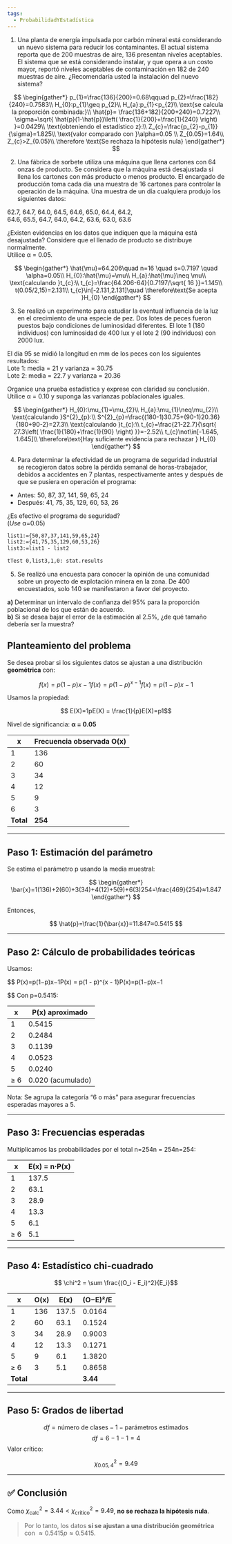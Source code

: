 ```yaml
---
tags:
  - ProbabilidadYEstadística
---
```

1. Una planta de energía impulsada por carbón mineral está considerando un nuevo sistema para reducir los contaminantes. El actual sistema reporta que de 200 muestras de aire, 136 presentan niveles aceptables. El sistema que se está considerando instalar, y que opera a un costo mayor, reportó niveles aceptables de contaminación en 182 de 240 muestras de aire. ¿Recomendaría usted la instalación del nuevo sistema?

$$
\begin{gather*}
p_{1}=\frac{136}{200}=0.68\qquad p_{2}=\frac{182}{240}=0.7583\\
H_{0}:p_{1}\geq p_{2}\\
H_{a}:p_{1}<p_{2}\\
\text{se calcula la proporción combinada:}\\
\hat{p}= \frac{136+182}{200+240}=0.7227\\
\sigma=\sqrt{ \hat{p}(1-\hat{p})\left( \frac{1}{200}+\frac{1}{240} \right) }=0.0429\\
\text{obteniendo el estadístico z}:\\
Z_{c}=\frac{p_{2}-p_{1}}{\sigma}=1.825\\
\text{valor comparado con }\alpha=0.05
\\
Z_{0.05}=1.64\\
Z_{c}>Z_{0.05}\\
\therefore \text{Se rechaza la hipótesis nula}
\end{gather*}
$$

2. Una fábrica de sorbete utiliza una máquina que llena cartones con 64 onzas de producto. Se considera que la máquina está desajustada si llena los cartones con más producto o menos producto. El encargado de producción toma cada día una muestra de 16 cartones para controlar la operación de la máquina. Una muestra de un día cualquiera produjo los siguientes datos:

62.7, 64.7, 64.0, 64.5, 64.6, 65.0, 64.4, 64.2,  
64.6, 65.5, 64.7, 64.0, 64.2, 63.6, 63.0, 63.6

¿Existen evidencias en los datos que indiquen que la máquina está desajustada? Considere que el llenado de producto se distribuye normalmente.  
Utilice α = 0.05.

$$
\begin{gather*}
\hat{\mu}=64.206\quad n=16 \quad s=0.7197 \quad \alpha=0.05\\
H_{0}:\hat{\mu}=\mu\\
H_{a}:\hat{\mu}\neq \mu\\
\text{calculando }t_{c}:\\
t_{c}=\frac{64.206-64}{0.7197/\sqrt{ 16 }}=1.145\\
t(0.05/2,15)=2.131\\
t_{c}\in[-2.131,2.131]\quad \therefore\text{Se acepta }H_{0}
\end{gather*}
$$

3. Se realizó un experimento para estudiar la eventual influencia de la luz en el crecimiento de una especie de pez. Dos lotes de peces fueron puestos bajo condiciones de luminosidad diferentes. El lote 1 (180 individuos) con luminosidad de 400 lux y el lote 2 (90 individuos) con 2000 lux.

El día 95 se midió la longitud en mm de los peces con los siguientes resultados:  
Lote 1: media = 21 y varianza = 30.75  
Lote 2: media = 22.7 y varianza = 20.36

Organice una prueba estadística y exprese con claridad su conclusión.  
Utilice α = 0.10 y suponga las varianzas poblacionales iguales.

$$
\begin{gather*}
H_{0}:\mu_{1}=\mu_{2}\\
H_{a}:\mu_{1}\neq\mu_{2}\\
\text{calculando }S^{2}_{p}:\\
S^{2}_{p}=\frac{(180-1)30.75+(90-1)20.36}{180+90-2}=27.3\\
\text{calculando }t_{c}:\\
t_{c}=\frac{21-22.7}{\sqrt{ 27.3\left( \frac{1}{180}+\frac{1}{90} \right) }}=-2.52\\
t_{c}\not\in[-1.645, 1.645]\\
\therefore\text{Hay suficiente evidencia para rechazar } H_{0}
\end{gather*}
$$


4. Para determinar la efectividad de un programa de seguridad industrial se recogieron datos sobre la pérdida semanal de horas-trabajador, debidos a accidentes en 7 plantas, respectivamente antes y después de que se pusiera en operación el programa:

- Antes: 50, 87, 37, 141, 59, 65, 24    
- Después: 41, 75, 35, 129, 60, 53, 26

¿Es efectivo el programa de seguridad?  
(_Use_ α=0.05)

```latex
list1:={50,87,37,141,59,65,24}
list2:={41,75,35,129,60,53,26}
list3:=list1 - list2

tTest 0,list3,1,0: stat.results
```



5. Se realizó una encuesta para conocer la opinión de una comunidad sobre un proyecto de explotación minera en la zona. De 400 encuestados, solo 140 se manifestaron a favor del proyecto.

**a)** Determinar un intervalo de confianza del 95% para la proporción poblacional de los que están de acuerdo.  
**b)** Si se desea bajar el error de la estimación al 2.5%, ¿de qué tamaño debería ser la muestra?


## **Planteamiento del problema**

Se desea probar si los siguientes datos se ajustan a una distribución **geométrica** con:

$$
f(x)=p(1−p)x−1f(x) = p(1 - p)^{x - 1}f(x)=p(1−p)x−1
$$


Usamos la propiedad:

$$
E(X)=1pE(X) = \frac{1}{p}E(X)=p1​
$$

Nivel de significancia: **α = 0.05**

|x|Frecuencia observada O(x)|
|---|---|
|1|136|
|2|60|
|3|34|
|4|12|
|5|9|
|6|3|
|**Total**|**254**|

---

## **Paso 1: Estimación del parámetro**

Se estima el parámetro p usando la media muestral:

$$
\begin{gather*}
\bar{x}=1(136)+2(60)+3(34)+4(12)+5(9)+6(3)254=\frac{469}{254}≈1.847
\end{gather*}
$$

Entonces,

$$
\hat{p}=\frac{1}{\bar{x}}=11.847≈0.5415
$$

---

## **Paso 2: Cálculo de probabilidades teóricas**

Usamos:

$$
P(x)=p(1−p)x−1P(x) = p(1 - p)^{x - 1}P(x)=p(1−p)x−1

$$
Con p=0.5415:

|x|P(x) aproximado|
|---|---|
|1|0.5415|
|2|0.2484|
|3|0.1139|
|4|0.0523|
|5|0.0240|
|≥ 6|0.020 (acumulado)|

Nota: Se agrupa la categoría “6 o más” para asegurar frecuencias esperadas mayores a 5.

---

## **Paso 3: Frecuencias esperadas**

Multiplicamos las probabilidades por el total n=254n = 254n=254:

|x|E(x) = n·P(x)|
|---|---|
|1|137.5|
|2|63.1|
|3|28.9|
|4|13.3|
|5|6.1|
|≥ 6|5.1|

---

## **Paso 4: Estadístico chi-cuadrado**

$$
\chi^2 = \sum \frac{(O_i - E_i)^2}{E_i}​
$$

|x|O(x)|E(x)|(O−E)²/E|
|---|---|---|---|
|1|136|137.5|0.0164|
|2|60|63.1|0.1524|
|3|34|28.9|0.9003|
|4|12|13.3|0.1271|
|5|9|6.1|1.3820|
|≥ 6|3|5.1|0.8658|
|**Total**|||**3.44**|

---

## **Paso 5: Grados de libertad**


$$
df = \text{número de clases} - 1 - \text{parámetros estimados}
$$
$$
df=6−1−1=4
$$
Valor crítico:

$$\chi^2_{0.05, 4} = 9.49$$

---

## ✅ **Conclusión**

Como $\chi^2_{\text{calc}} = 3.44 < \chi^2_{\text{crítico}} = 9.49$, **no se rechaza la hipótesis nula**.

> Por lo tanto, los datos **sí se ajustan a una distribución geométrica** con $\approx 0.5415p≈0.5415$.


